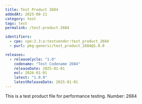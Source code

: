 ```yaml
---
title: Test Product 2684
addedAt: 2025-08-21
category: test
tags: test
permalink: /test-product-2684

identifiers:
  - cpe: cpe:2.3:a:testvendor:test_product_2684
  - purl: pkg:generic/test_product_2684@1.0.0

releases:
  - releaseCycle: "1.0"
    codename: "Test Codename 2684"
    releaseDate: 2025-01-01
    eol: 2026-01-01
    latest: "1.0.0"
    latestReleaseDate: 2025-01-01
---
```


This is a test product file for performance testing. Number: 2684
